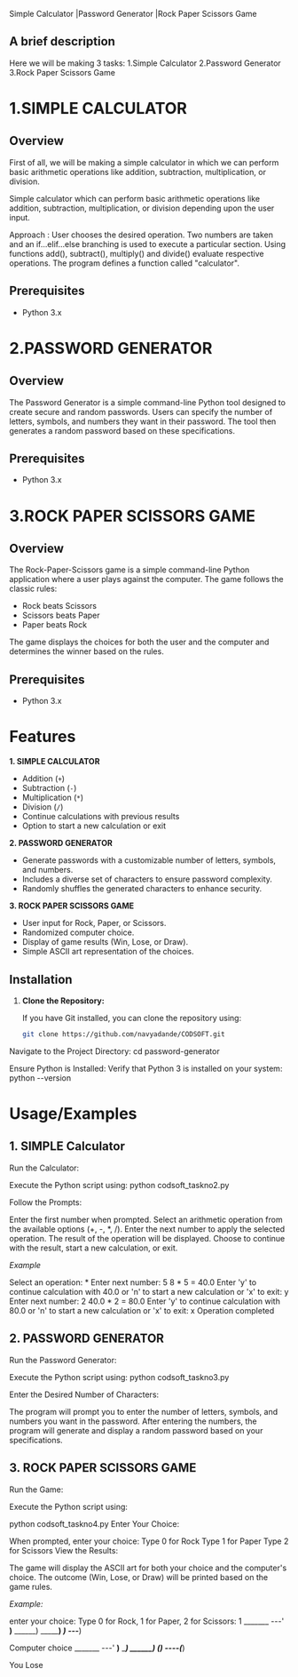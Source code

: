 Simple Calculator |Password Generator |Rock Paper Scissors Game

## A brief description 
Here we will be making 3 tasks:
1.Simple Calculator 
2.Password Generator
3.Rock Paper Scissors Game

# 1.SIMPLE CALCULATOR

## Overview

First of all, we will be making a simple calculator in which we can perform basic arithmetic operations like addition, subtraction, multiplication, or division.

Simple calculator which can perform basic arithmetic operations like addition, subtraction, multiplication, or division depending upon the user input.

Approach :
User chooses the desired operation.
Two numbers are taken and an if…elif…else branching is used to execute a particular section.
Using functions add(), subtract(), multiply() and divide() evaluate respective operations.
 The program defines a function called "calculator".


## Prerequisites

- Python 3.x





# 2.PASSWORD GENERATOR


## Overview

The Password Generator is a simple command-line Python tool designed to create secure and random passwords. Users can specify the number of letters, symbols, and numbers they want in their password. The tool then generates a random password based on these specifications.


## Prerequisites

- Python 3.x


# 3.ROCK PAPER SCISSORS GAME

## Overview

The Rock-Paper-Scissors game is a simple command-line Python application where a user plays against the computer. The game follows the classic rules:

- Rock beats Scissors
- Scissors beats Paper
- Paper beats Rock

The game displays the choices for both the user and the computer and determines the winner based on the rules.

## Prerequisites

- Python 3.x


# Features

**1. SIMPLE CALCULATOR**

- Addition (`+`)
- Subtraction (`-`)
- Multiplication (`*`)
- Division (`/`)
- Continue calculations with previous results
- Option to start a new calculation or exit


**2. PASSWORD GENERATOR**

- Generate passwords with a customizable number of letters, symbols, and numbers.
- Includes a diverse set of characters to ensure password complexity.
- Randomly shuffles the generated characters to enhance security.


**3. ROCK PAPER SCISSORS GAME**

- User input for Rock, Paper, or Scissors.
- Randomized computer choice.
- Display of game results (Win, Lose, or Draw).
- Simple ASCII art representation of the choices.

## Installation

1. **Clone the Repository:**

   If you have Git installed, you can clone the repository using:
   ```sh
   git clone https://github.com/navyadande/CODSOFT.git
Navigate to the Project Directory:
cd password-generator

Ensure Python is Installed:
Verify that Python 3 is installed on your system:
python --version

# Usage/Examples

## 1. SIMPLE Calculator

Run the Calculator:

Execute the Python script using:
python codsoft_taskno2.py

Follow the Prompts:

Enter the first number when prompted.
Select an arithmetic operation from the available options (+, -, *, /).
Enter the next number to apply the selected operation.
The result of the operation will be displayed.
Choose to continue with the result, start a new calculation, or exit.

*Example*


Select an operation: *
Enter next number: 5
8 * 5 = 40.0
Enter 'y' to continue calculation with 40.0 or 'n' to start a new calculation or 'x' to exit: y
Enter next number: 2
40.0 * 2 = 80.0
Enter 'y' to continue calculation with 80.0 or 'n' to start a new calculation or 'x' to exit: x
Operation completed

## 2. PASSWORD GENERATOR

Run the Password Generator:

Execute the Python script using:
python codsoft_taskno3.py

Enter the Desired Number of Characters:

The program will prompt you to enter the number of letters, symbols, and numbers you want in the password.
After entering the numbers, the program will generate and display a random password based on your specifications.

## 3. ROCK PAPER SCISSORS GAME

Run the Game:

Execute the Python script using:

python codsoft_taskno4.py
Enter Your Choice:

When prompted, enter your choice:
Type 0 for Rock
Type 1 for Paper
Type 2 for Scissors
View the Results:

The game will display the ASCII art for both your choice and the computer's choice.
The outcome (Win, Lose, or Draw) will be printed based on the game rules.

*Example:*

enter your choice: Type 0 for Rock, 1 for Paper, 2 for Scissors: 1
    _______
---'   ____)____
          ______)
          _______)
        _______)
---_________)

Computer choice
    _______
---'   ____)____
          ______)
       __________)
       (____)
----__(___)

You Lose
